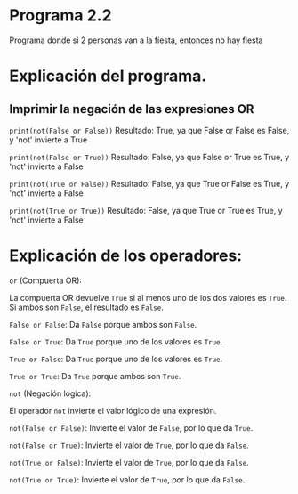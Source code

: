 # Programa 2.2
Programa donde si 2 personas van a la fiesta, entonces no hay fiesta
# Explicación del programa.

## Imprimir la negación de las expresiones OR

``print(not(False or False))``   Resultado: True, ya que False or False es False, y 'not' invierte a True

``print(not(False or True))``    Resultado: False, ya que False or True es True, y 'not' invierte a False

``print(not(True or False))``    Resultado: False, ya que True or False es True, y 'not' invierte a False

``print(not(True or True))``     Resultado: False, ya que True or True es True, y 'not' invierte a False

# Explicación de los operadores:
``or`` (Compuerta OR):

La compuerta OR devuelve ``True`` si al menos uno de los dos valores es ``True``. Si ambos son ``False``, el resultado es ``False``.

``False or False``: Da ``False`` porque ambos son ``False``.

``False or True``: Da ``True`` porque uno de los valores es ``True``.

``True or False``: Da ``True`` porque uno de los valores es ``True``.

``True or True``: Da ``True`` porque ambos son ``True``.

``not`` (Negación lógica):

El operador ``not`` invierte el valor lógico de una expresión.

``not(False or False)``: Invierte el valor de ``False``, por lo que da ``True``.

``not(False or True)``: Invierte el valor de ``True``, por lo que da ``False``.

``not(True or False)``: Invierte el valor de ``True``, por lo que da ``False``.

``not(True or True)``: Invierte el valor de ``True``, por lo que da ``False``.
